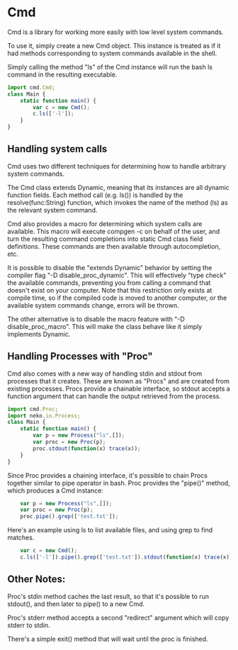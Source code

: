 Cmd
========

Cmd is a library for working more easily with low level system commands.

To use it, simply create a new Cmd object.  This instance is treated as if it
had methods corresponding to system commands available in the shell.

Simply calling the method "ls" of the Cmd instance will run the bash ls
command in the resulting executable.

```js
import cmd.Cmd;
class Main {
    static function main() {
        var c = new Cmd();
        c.ls(['-l']);
    }
}
```
Handling system calls
---------------------
Cmd uses two different techniques for determining how to handle arbitrary
system commands.

The Cmd class extends Dynamic, meaning that its instances
are all dynamic function fields.  Each method call (e.g. ls()) is handled by
the resolve(func:String) function, which invokes the name of the method (ls)
as the relevant system command.

Cmd also provides a macro for determining which system calls are
available. This macro will execute compgen -c on behalf of the user, and
turn the resulting command completions into static Cmd class field definitions.
These commands are then available through autocompletion, etc.

It is possible to disable the "extends Dynamic" behavior by setting the
compiler flag "-D disable_proc_dynamic".  This will effectively "type check"
the available commands, preventing you from calling a command that doesn't
exist on your computer.  Note that this restriction only exists at compile time,
so if the compiled code is moved to another computer, or the available system
commands change, errors will be thrown.

The other alternative is to disable the macro feature with
"-D disable_proc_macro".  This will make the class behave like it simply
implements Dynamic.

Handling Processes with "Proc"
------------------------------
Cmd also comes with a new way of handling stdin and stdout from processes that
it creates.  These are known as "Procs" and are created from existing processes.
Procs provide a chainable interface, so stdout accepts a function argument
that can handle the output retrieved from the process.

```js
import cmd.Proc;
import neko.io.Process;
class Main {
    static function main() {
        var p = new Process("ls",[]);
        var proc = new Proc(p);
        proc.stdout(function(x) trace(x));
    }
}

```

Since Proc provides a chaining interface, it's possible to chain Procs together
similar to pipe operator in bash.  Proc provides the "pipe()" method, which
produces a Cmd instance:

```js
    var p = new Process("ls",[]);
    var proc = new Proc(p);
    proc.pipe().grep(['test.txt']);
```

Here's an example using ls to list available files, and using grep to
find matches.

```js
    var c = new Cmd();
    c.ls(['-l']).pipe().grep(['test.txt']).stdout(function(x) trace(x));
```

Other Notes:
------------

Proc's stdin method caches the last result, so that it's possible to run
stdout(), and then later to pipe() to a new Cmd.

Proc's stderr method accepts a second "redirect" argument which will copy
stderr to stdin.

There's a simple exit() method that will wait until the proc is finished.

